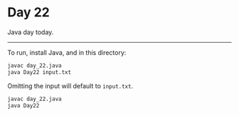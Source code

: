 # Day 22

Java day today.

---

To run, install Java, and in this directory:

```bash
javac day_22.java
java Day22 input.txt
```

Omitting the input will default to `input.txt`.

```bash
javac day_22.java
java Day22
```
